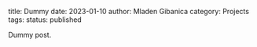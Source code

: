 title: Dummy
date: 2023-01-10
author: Mladen Gibanica
category: Projects
tags:
status: published

Dummy post.